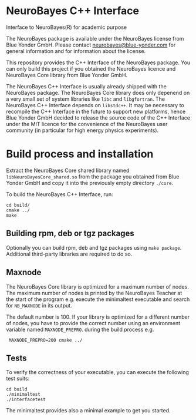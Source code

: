 # NeuroBayes C++ Interface

Interface to NeuroBayes(R) for academic purpose

The NeuroBayes package is available under the NeuroBayes license from Blue
Yonder GmbH. Please contact neurobayes@blue-yonder.com for general information
and for information about the license.

This repository provides the C++ Interface of the NeuroBayes package. You can
only build this project if you obtained the NeuroBayes licence and NeuroBayes
Core library from Blue Yonder GmbH.

The NeuroBayes C++ Interface is usually already shipped with the NeuroBayes
package. The NeuroBayes Core library does only depenend on a very small set of
system libraries like `libc` and `libgfortran`. The NeuroBayes C++ Interface
depends on `libstdc++`. It may be necessary to recompile the C++ Interface in
the future to support new platforms, hence Blue Yonder GmbH decided to release
the source code of the C++ Interface under the MIT licence for the convenience
of the NeuroBayes user community (in particular for high energy physics
experiments).

# Build process and installation

Extract the NeuroBayes Core shared library named `libNeuroBayesCore_shared.so`
from the package you obtained from Blue Yonder GmbH and copy it into the
previously empty directory `./core`.

To build the NeuroBayes C++ Interface, run:

    cd build/
    cmake ../
    make


## Building rpm, deb or tgz packages

Optionally you can build rpm, deb and tgz packages using `make package`.
Additional third-party libraries are required to do so.

## Maxnode

The NeuroBayes Core library is optimized for a maximum number of nodes. The
maximum number of nodes is printed by the NeuroBayes Teacher at the start of
the program e.g. execute the minimaltest executable and search for `NB_MAXNODE`
in its output.

The default number is 100. If your library is optimized for a different number
of nodes, you have to provide the correct number using an environment variable
named `MAXNODE_PREPRO`. during the build process e.g.

     MAXNODE_PREPRO=200 cmake ../


## Tests

To verify the correctness of your executable, you can execute the following
test suits:

    cd build
    ./minimaltest
    ./interfacetest

The minimaltest provides also a minimal example to get you started.
